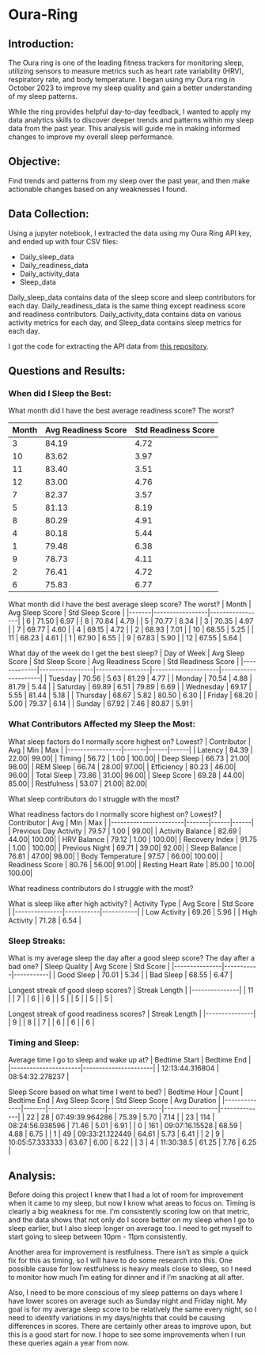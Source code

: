 # Oura-Ring

## Introduction:
The Oura ring is one of the leading fitness trackers for monitoring sleep, utilizing sensors to measure metrics such as heart rate variability (HRV), respiratory rate, and body temperature. I began using my Oura ring in October 2023 to improve my sleep quality and gain a better understanding of my sleep patterns.

While the ring provides helpful day-to-day feedback, I wanted to apply my data analytics skills to discover deeper trends and patterns within my sleep data from the past year. This analysis will guide me in making informed changes to improve my overall sleep performance.


## Objective:
Find trends and patterns from my sleep over the past year, and then make actionable changes based on any weaknesses I found.

## Data Collection:
Using a jupyter notebook, I extracted the data using my Oura Ring API key, and ended up with four CSV files:

- Daily_sleep_data
- Daily_readiness_data
- Daily_activity_data
- Sleep_data

Daily_sleep_data contains data of the sleep score and sleep contributors for each day. Daily_readiness_data is the same thing except readiness score and readiness contributors. Daily_activity_data contains data on various activity metrics for each day, and Sleep_data contains sleep metrics for each day.

I got the code for extracting the API data from [this repository](https://github.com/crystoll/oura-ring). 


## Questions and Results:

### When did I Sleep the Best:

What month did I have the best average readiness score? The worst?

| Month | Avg Readiness Score | Std Readiness Score |
|-------|---------------------|---------------------|
| 3     | 84.19               | 4.72                |
| 10    | 83.62               | 3.97                |
| 11    | 83.40               | 3.51                |
| 12    | 83.00               | 4.76                |
| 7     | 82.37               | 3.57                |
| 5     | 81.13               | 8.19                |
| 8     | 80.29               | 4.91                |
| 4     | 80.18               | 5.44                |
| 1     | 79.48               | 6.38                |
| 9     | 78.73               | 4.11                |
| 2     | 76.41               | 4.72                |
| 6     | 75.83               | 6.77                |

What month did I have the best average sleep score? The worst?
| Month | Avg Sleep Score | Std Sleep Score |
|-------|-----------------|-----------------|
| 6     | 71.50           | 6.97            |
| 8     | 70.84           | 4.79            |
| 5     | 70.77           | 8.34            |
| 3     | 70.35           | 4.97            |
| 7     | 69.77           | 4.60            |
| 4     | 69.15           | 4.72            |
| 2     | 68.93           | 7.01            |
| 10    | 68.55           | 5.25            |
| 11    | 68.23           | 4.61            |
| 1     | 67.90           | 6.55            |
| 9     | 67.83           | 5.90            |
| 12    | 67.55           | 5.64            |



What day of the week do I get the best sleep? 
| Day of Week | Avg Sleep Score | Std Sleep Score | Avg Readiness Score | Std Readiness Score |
|-------------|-----------------|-----------------|---------------------|---------------------|
| Tuesday     | 70.56           | 5.63            | 81.29               | 4.77                |
| Monday      | 70.54           | 4.88            | 81.79               | 5.44                |
| Saturday    | 69.89           | 6.51            | 79.89               | 6.69                |
| Wednesday   | 69.17           | 5.55            | 81.44               | 5.18                |
| Thursday    | 68.67           | 5.82            | 80.50               | 6.30                |
| Friday      | 68.20           | 5.00            | 79.37               | 6.14                |
| Sunday      | 67.92           | 7.46            | 80.87               | 5.91                |


### What Contributors Affected my Sleep the Most:


What sleep factors do I normally score highest on? Lowest?
| Contributor     | Avg   | Min  | Max  |
|-----------------|-------|------|------|
| Latency         | 84.39 | 22.00| 99.00|
| Timing          | 56.72 | 1.00 | 100.00|
| Deep Sleep      | 66.73 | 21.00| 98.00|
| REM Sleep       | 66.74 | 28.00| 97.00|
| Efficiency      | 80.23 | 46.00| 96.00|
| Total Sleep     | 73.86 | 31.00| 96.00|
| Sleep Score     | 69.28 | 44.00| 85.00|
| Restfulness     | 53.07 | 21.00| 82.00|


What sleep contributors do I struggle with the most?


What readiness factors do I normally score highest on? Lowest?
| Contributor           | Avg   | Min  | Max  |
|-----------------------|-------|------|------|
| Previous Day Activity  | 79.57 | 1.00 | 99.00|
| Activity Balance       | 82.69 | 44.00| 100.00|
| HRV Balance            | 79.12 | 1.00 | 100.00|
| Recovery Index         | 91.75 | 1.00 | 100.00|
| Previous Night         | 69.71 | 39.00| 92.00|
| Sleep Balance          | 76.81 | 47.00| 98.00|
| Body Temperature       | 97.57 | 66.00| 100.00|
| Readiness Score        | 80.76 | 56.00| 91.00|
| Resting Heart Rate     | 85.00 | 10.00| 100.00|


What readiness contributors do I struggle with the most?


What is sleep like after high activity?
| Activity Type | Avg Score | Std Score |
|---------------|-----------|-----------|
| Low Activity  | 69.26     | 5.96      |
| High Activity | 71.28     | 6.54      |


### Sleep Streaks:


What is my average sleep the day after a good sleep score? The day after a bad one?
| Sleep Quality | Avg Score | Std Score |
|---------------|-----------|-----------|
| Good Sleep    | 70.01     | 5.34      |
| Bad Sleep     | 68.55     | 6.47      |


Longest streak of good sleep scores?
| Streak Length |
|---------------|
| 11            |
| 7             |
| 6             |
| 6             |
| 5             |
| 5             |
| 5             |
| 5             |


Longest streak of good readiness scores?
| Streak Length |
|---------------|
| 9             |
| 8             |
| 7             |
| 6             |
| 6             |
| 6             |


### Timing and Sleep:


Average time I go to sleep and wake up at?
| Bedtime Start        | Bedtime End          |
|----------------------|----------------------|
| 12:13:44.316804      | 08:54:32.278237      |


Sleep Score based on what time I went to bed?
| Bedtime Hour | Count | Bedtime End      | Avg Sleep Score | Std Sleep Score | Avg Duration |
|--------------|-------|------------------|-----------------|-----------------|--------------|
| 22           | 28    | 07:49:39.964286  | 75.39           | 5.70            | 7.14         |
| 23           | 114   | 08:24:56.938596  | 71.46           | 5.01            | 6.91         |
| 0            | 161   | 09:07:16.15528   | 68.59           | 4.88            | 6.75         |
| 1            | 49    | 09:33:21.122449  | 64.61           | 5.73            | 6.41         |
| 2            | 9     | 10:05:57.333333  | 63.67           | 6.00            | 6.22         |
| 3            | 4     | 11:30:38.5       | 61.25           | 7.76            | 6.25         |



## Analysis:

Before doing this project I knew that I had a lot of room for improvement when it came to my sleep, but now I know what areas to focus on. Timing is clearly a big weakness for me. I’m consistently scoring low on that metric, and the data shows that not only do I score better on my sleep when I go to sleep earlier, but I also sleep longer on average too. I need to get myself to start going to sleep between 10pm - 11pm consistently. 
  
Another area for improvement is restfulness. There isn’t as simple a quick fix for this as timing, so I will have to do some research into this. One possible cause for low restfulness is heavy meals close to sleep, so I need to monitor how much I’m eating for dinner and if I’m snacking at all after. 

Also, I need to be more conscious of my sleep patterns on days where I have lower scores on average such as Sunday night and Friday night. My goal is for my average sleep score to be relatively the same every night, so I need to identify variations in my days/nights that could be causing differences in scores. There are certainly other areas to improve upon, but this is a good start for now. I hope to see some improvements when I run these queries again a year from now.

